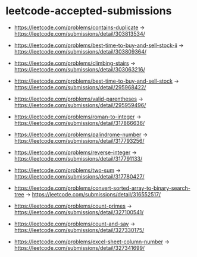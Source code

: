 # leetcode-accepted-submissions

- https://leetcode.com/problems/contains-duplicate -> https://leetcode.com/submissions/detail/303813534/
- https://leetcode.com/problems/best-time-to-buy-and-sell-stock-ii -> https://leetcode.com/submissions/detail/303809364/
- https://leetcode.com/problems/climbing-stairs -> https://leetcode.com/submissions/detail/303063216/
- https://leetcode.com/problems/best-time-to-buy-and-sell-stock -> https://leetcode.com/submissions/detail/295968422/
- https://leetcode.com/problems/valid-parentheses -> https://leetcode.com/submissions/detail/295959496/

- https://leetcode.com/problems/roman-to-integer -> https://leetcode.com/submissions/detail/317866636/
- https://leetcode.com/problems/palindrome-number -> https://leetcode.com/submissions/detail/317793256/
- https://leetcode.com/problems/reverse-integer -> https://leetcode.com/submissions/detail/317791133/
- https://leetcode.com/problems/two-sum -> https://leetcode.com/submissions/detail/317780427/
- https://leetcode.com/problems/convert-sorted-array-to-binary-search-tree -> https://leetcode.com/submissions/detail/316552517/
- https://leetcode.com/problems/count-primes -> https://leetcode.com/submissions/detail/327100541/
- https://leetcode.com/problems/count-and-say -> https://leetcode.com/submissions/detail/327330175/
- https://leetcode.com/problems/excel-sheet-column-number -> https://leetcode.com/submissions/detail/327341699/